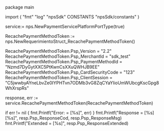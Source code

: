 package main

import (
        "fmt"
        "log"
        "npsSdk"
        CONSTANTS "npsSdk/constants"
)

service:= nps.NewPaymentServicePlatformPortType(true)

RecachePaymentMethodToken := nps.NewRequerimientoStruct_RecachePaymentMethodToken()

RecachePaymentMethodToken.Psp_Version = "2.2"
RecachePaymentMethodToken.Psp_MerchantId = "sdk_test"
RecachePaymentMethodToken.Psp_PaymentMethodId = "Nzmd7DyGytXXC5PtKwnCsXXuQWHJB9EE"
RecachePaymentMethodToken.Psp_CardSecurityCode = "123"
RecachePaymentMethodToken.Psp_ClientSession = "C5jwwbyAYneLbvZe0IYPHTvn7ODMb3vG8ZqCYaYIioUmWUbcgKscGpg8WhXrspRs"

response, err := service.RecachePaymentMethodToken(RecachePaymentMethodToken)

if err != nil {
    fmt.Printf("Error: = [%s]", err)
}
fmt.Printf("Response = [%s] [%s]", resp.Psp_ResponseCod, resp.Psp_ResponseMsg)
fmt.Printf("Extended = [%s]", resp.Psp_ResponseExtended)



